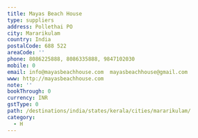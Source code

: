 ```yaml
---
title: Mayas Beach House
type: suppliers
address: Pollethai PO
city: Mararikulam
country: India
postalCode: 688 522
areaCode: ''
phone: 8086225888, 8086335888, 9847102030
mobile: 0
email: info@mayasbeachhouse.com  mayasbeachhouse@gmail.com
www: http://mayasbeachhouse.com
note: ''
bookThrough: 0
currency: INR
gstType: 0
path: /destinations/india/states/kerala/cities/mararikulam/
category:
  - H
---
```


